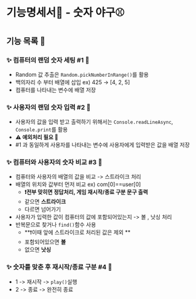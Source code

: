 # 기능명세서📜 - 숫자 야구⚾️

## 기능 목록 📄

### ✨ 컴퓨터의 랜덤 숫자 세팅 #1 🚧
 - Random 값 추출은 `Random.pickNumberInRange()`를 활용
 - 백의자리 수 부터 배열에 삽입 ex) 425 -> [4, 2, 5] 
 - 컴퓨터를 나타내는 변수에 배열 저장 
### ✨ 사용자의 랜덤 숫자 입력 #2 🚧
 - 사용자의 값을 입력 받고 출력하기 위해서는 `Console.readLineAsync`, `Console.print`를 활용
 - **⚠️ 예외처리 필요 🚧**
 - #1 과 동일하게 사용자를 나타내는 변수에 사용자에게 입력받은 값을 배열 저장
### ✨ 컴퓨터와 사용자의 숫자 비교 #3 🚧
 - 컴퓨터와 사용자의 배열의 값을 비교 -> 스트라이크 처리
 - 배열의 위치와 값부터 먼저 비교 ex) com[0]==user[0]
   - **❗️전부 맞히면 정답처리, 게임 재시작/종료 구분 문구 출력**
   - 같으면 **스트라이크**
   - 다르면 넘어가기
 - 사용자가 입력한 값이 컴퓨터의 값에 포함되어있는지 -> 볼 , 낫싱 처리
 - 반복문으로 찾거나 `find()`함수 사용
   - **❗️이때 앞에 스트라이크로 처리된 값은 제외 **
   - 포함되어있으면 **볼** 
   - 없으면 **낫싱**
### ✨ 숫자를 맞춘 후 재시작/종료 구분 #4 🚧
- 1 -> 재시작 -> `play()`실행
- 2 -> 종료 -> 완전히 종료